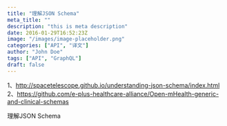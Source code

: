```yaml
---
title: "理解JSON Schema"
meta_title: ""
description: "this is meta description"
date: 2016-01-29T16:52:23Z
image: "/images/image-placeholder.png"
categories: ["API", "译文"]
author: "John Doe"
tags: ["API", "GraphQL"]
draft: false
---
```



1、http://spacetelescope.github.io/understanding-json-schema/index.html
2、https://github.com/e-plus-healthcare-alliance/Open-mHealth-generic-and-clinical-schemas

理解JSON Schema
